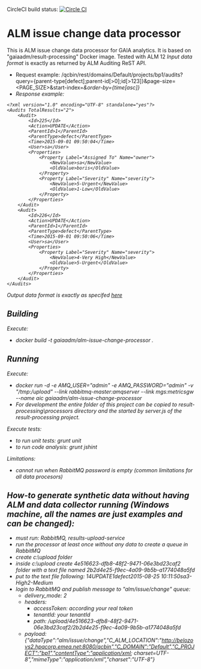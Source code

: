 CircleCI build status: [![Circle CI](https://circleci.com/gh/gaia-adm/alm-issue-change-processor.svg?style=svg)](https://circleci.com/gh/gaia-adm/alm-issue-change-processor)

# ALM issue change data processor

This is ALM issue change data processor for GAIA analytics. It is based on "gaiaadm/result-processing" Docker image.
Tested with ALM 12
*Input data format* is exactly as returned by ALM Auditing ReST API.
 - Request example: /qcbin/rest/domains/Default/projects/bp1/audits?query={parent-type[defect];parent-id[>0];id[>123]}&page-size=<PAGE_SIZE>&start-index=<i>&order-by={time[asc]}
 - Response example:
 ```
 <?xml version="1.0" encoding="UTF-8" standalone="yes"?>
 <Audits TotalResults="2">
     <Audit>
         <Id>225</Id>
         <Action>UPDATE</Action>
         <ParentId>1</ParentId>
         <ParentType>defect</ParentType>
         <Time>2015-09-01 09:50:04</Time>
         <User>sa</User>
         <Properties>
             <Property Label="Assigned To" Name="owner">
                 <NewValue>sa</NewValue>
                 <OldValue>boris</OldValue>
             </Property>
             <Property Label="Severity" Name="severity">
                 <NewValue>5-Urgent</NewValue>
                 <OldValue>1-Low</OldValue>
             </Property>
         </Properties>
     </Audit>
     <Audit>
         <Id>226</Id>
         <Action>UPDATE</Action>
         <ParentId>1</ParentId>
         <ParentType>defect</ParentType>
         <Time>2015-09-01 09:50:06</Time>
         <User>sa</User>
         <Properties>
             <Property Label="Severity" Name="severity">
                 <NewValue>4-Very High</NewValue>
                 <OldValue>5-Urgent</OldValue>
             </Property>
         </Properties>
     </Audit>
 </Audits>
 ```
 *Output data format* is exactly as specifed [here](https://github.com/gaia-adm/api-data-format)


## Building

Execute:
 - docker build -t gaiaadm/alm-issue-change-processor .

## Running

Execute:
 - docker run -d -e AMQ_USER="admin" -e AMQ_PASSWORD="admin" -v "/tmp:/upload" --link rabbitmq-master:amqserver --link mgs:metricsgw --name aic gaiaadm/alm-issue-change-processor
 - For development the entire folder of this project can be copied to result-processing\processors directory and the started by server.js of the result-processing project.

Execute tests:
 - to run unit tests: grunt unit
 - to run code analysis: grunt jshint

Limitations:
 - cannot run when RabbitMQ password is empty (common limitations for all data procesors)

## How-to generate synthetic data without having ALM and data collector running (Windows machine, all the names are just examples and can be changed):
 - must run: RabbitMQ, results-upload-service
 - run the processor at least once without any data to create a queue in RabbitMQ
 - create c:\upload folder
 - inside c:\upload create 4e516623-dfb8-48f2-9471-06e3bd23caf2 folder with a text file named 2b2d4e25-f9ec-4a09-9b5b-a1774048a5fd
 - put to the text file following: <?xml version="1.0" encoding="UTF-8" standalone="yes"?><Audits TotalResults="1"><Audit><Id>14</Id><Action>UPDATE</Action><ParentId>1</ParentId><ParentType>defect</ParentType><Time>2015-08-25 10:11:50</Time><User>sa</User><Properties><Property Label="Severity" Name="severity"><NewValue>3-High</NewValue><OldValue>2-Medium</OldValue></Property></Properties></Audit></Audits>
 - login to RabbitMQ and publish message to "alm/issue/change" queue:
   - delivery_mode:	2
   - headers:
     - accessToken: according your real token
     - tenantId: your tenantId
     - path: /upload/4e516623-dfb8-48f2-9471-06e3bd23caf2/2b2d4e25-f9ec-4a09-9b5b-a1774048a5fd
   - payload: {"dataType":"alm/issue/change","C_ALM_LOCATION":"http://belozovs2.hpqcorp.emea.net:8080/qcbin","C_DOMAIN":"Default","C_PROJECT":"bp1","contentType":"application/xml; charset=UTF-8","mimeType":"application/xml","charset":"UTF-8"}
